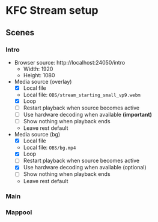 # KFC Stream setup

## Scenes
### Intro

- Browser source: http://localhost:24050/intro
  - Width: 1920
  - Height: 1080
- Media source (overlay)
  - [x] Local file
  - Local file: `OBS/stream_starting_small_vp9.webm`
  - [x] Loop
  - [ ] Restart playback when source becomes active
  - [ ] Use hardware decoding when available **(important)**
  - [ ] Show nothing when playback ends
  - Leave rest default
- Media source (bg)
  - [x] Local file
  - Local file: `OBS/bg.mp4`
  - [x] Loop
  - [ ] Restart playback when source becomes active
  - [x] Use hardware decoding when available (optional)
  - [ ] Show nothing when playback ends
  - Leave rest default

### Main

### Mappool
